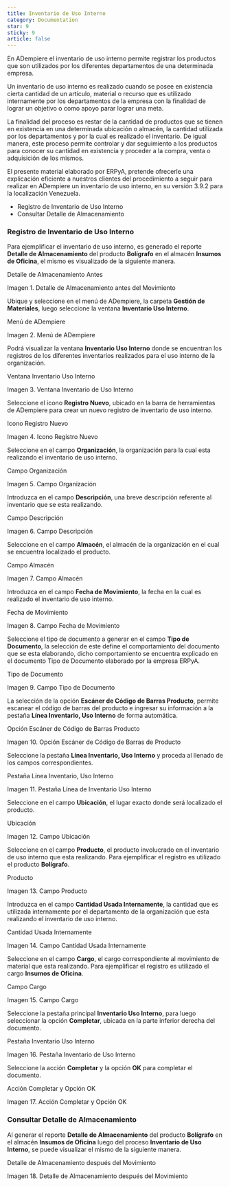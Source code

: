 ```yaml
---
title: Inventario de Uso Interno
category: Documentation
star: 9
sticky: 9
article: false
---
```


En ADempiere el inventario de uso interno permite registrar los productos que son utilizados por los diferentes departamentos de una determinada empresa.

Un inventario de uso interno es realizado cuando se posee en existencia cierta cantidad de un artículo, material o recurso que es utilizado internamente por los departamentos de la empresa con la finalidad de lograr un objetivo o como apoyo parar lograr una meta.

La finalidad del proceso es restar de la cantidad de productos que se tienen en existencia en una determinada ubicación o almacén, la cantidad utilizada por los departamentos y por la cual es realizado el inventario. De igual manera, este proceso permite controlar y dar seguimiento a los productos para conocer su cantidad en existencia y proceder a la compra, venta o adquisición de los mismos.

El presente material elaborado por ERPyA, pretende ofrecerle una explicación eficiente a nuestros clientes del procedimiento a seguir para realizar en ADempiere un inventario de uso interno, en su versión 3.9.2 para la localización Venezuela.

- Registro de Inventario de Uso Interno
- Consultar Detalle de Almacenamiento

### Registro de Inventario de Uso Interno

Para ejemplificar el inventario de uso interno, es generado el reporte **Detalle de Almacenamiento** del producto **Bolígrafo** en el almacén **Insumos de Oficina**, el mismo es visualizado de la siguiente manera.

Detalle de Almacenamiento Antes

Imagen 1. Detalle de Almacenamiento antes del Movimiento

Ubique y seleccione en el menú de ADempiere, la carpeta **Gestión de Materiales**, luego seleccione la ventana **Inventario Uso Interno**.

Menú de ADempiere

Imagen 2. Menú de ADempiere

Podrá visualizar la ventana **Inventario Uso Interno** donde se encuentran los registros de los diferentes inventarios realizados para el uso interno de la organización.

Ventana Inventario Uso Interno

Imagen 3. Ventana Inventario de Uso Interno

Seleccione el icono **Registro Nuevo**, ubicado en la barra de herramientas de ADempiere para crear un nuevo registro de inventario de uso interno.

Icono Registro Nuevo

Imagen 4. Icono Registro Nuevo

Seleccione en el campo **Organización**, la organización para la cual esta realizando el inventario de uso interno.

Campo Organización

Imagen 5. Campo Organización

Introduzca en el campo **Descripción**, una breve descripción referente al inventario que se esta realizando.

Campo Descripción

Imagen 6. Campo Descripción

Seleccione en el campo **Almacén**, el almacén de la organización en el cual se encuentra localizado el producto.

Campo Almacén

Imagen 7. Campo Almacén

Introduzca en el campo **Fecha de Movimiento**, la fecha en la cual es realizado el inventario de uso interno.

Fecha de Movimiento

Imagen 8. Campo Fecha de Movimiento

Seleccione el tipo de documento a generar en el campo **Tipo de Documento**, la selección de este define el comportamiento del documento que se esta elaborando, dicho comportamiento se encuentra explicado en el documento Tipo de Documento elaborado por la empresa ERPyA.

Tipo de Documento

Imagen 9. Campo Tipo de Documento

La selección de la opción **Escáner de Código de Barras Producto**, permite escanear el código de barras del producto e ingresar su información a la pestaña **Línea Inventario, Uso Interno** de forma automática.

Opción Escáner de Código de Barras Producto

Imagen 10. Opción Escáner de Código de Barras de Producto

Seleccione la pestaña **Línea Inventario, Uso Interno** y proceda al llenado de los campos correspondientes.

Pestaña Línea Inventario, Uso Interno

Imagen 11. Pestaña Línea de Inventario Uso Interno

Seleccione en el campo **Ubicación**, el lugar exacto donde será localizado el producto.

Ubicación

Imagen 12. Campo Ubicación

Seleccione en el campo **Producto**, el producto involucrado en el inventario de uso interno que esta realizando. Para ejemplificar el registro es utilizado el producto **Bolígrafo**.

Producto

Imagen 13. Campo Producto

Introduzca en el campo **Cantidad Usada Internamente**, la cantidad que es utilizada internamente por el departamento de la organización que esta realizando el inventario de uso interno.

Cantidad Usada Internamente

Imagen 14. Campo Cantidad Usada Internamente

Seleccione en el campo **Cargo**, el cargo correspondiente al movimiento de material que esta realizando. Para ejemplificar el registro es utilizado el cargo **Insumos de Oficina**.

Campo Cargo

Imagen 15. Campo Cargo

Seleccione la pestaña principal **Inventario Uso Interno**, para luego seleccionar la opción **Completar**, ubicada en la parte inferior derecha del documento.

Pestaña Inventario Uso Interno

Imagen 16. Pestaña Inventario de Uso Interno

Seleccione la acción **Completar** y la opción **OK** para completar el documento.

Acción Completar y Opción OK

Imagen 17. Acción Completar y Opción OK

### Consultar Detalle de Almacenamiento

Al generar el reporte **Detalle de Almacenamiento** del producto **Bolígrafo** en el almacén **Insumos de Oficina** luego del proceso **Inventario de Uso Interno**, se puede visualizar el mismo de la siguiente manera.

Detalle de Almacenamiento después del Movimiento

Imagen 18. Detalle de Almacenamiento después del Movimiento

